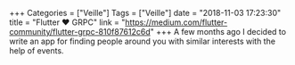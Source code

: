 +++
Categories = ["Veille"]
Tags = ["Veille"]
date = "2018-11-03 17:23:30"
title = "Flutter ❤ GRPC"
link = "https://medium.com/flutter-community/flutter-grpc-810f87612c6d"
+++
A few months ago I decided to write an app for finding people around you with similar interests with the help of events.